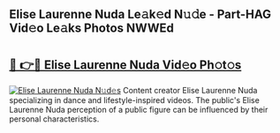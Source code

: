 ## Elise Laurenne Nuda Le𝚊k𝚎d N𝚞𝚍e - Part-HAG Vid𝚎o Le𝚊ks Photos NWWEd

# <h2><a href="http://fbfsjej.evod.top/?m=Elise+Laurenne+Nuda">🔗 👉🔴 Elise Laurenne Nuda Vid𝚎o Ph𝚘t𝚘s</a></h2>

[![Elise Laurenne Nuda N𝚞d𝚎s](https://i.imgur.com/8V9OHl7.gif)](http://fbfsjej.evod.top/?m=Elise+Laurenne+Nuda)
Content creator Elise Laurenne Nuda specializing in dance and lifestyle-inspired videos. The public's Elise Laurenne Nuda perception of a public figure can be influenced by their personal characteristics. 

